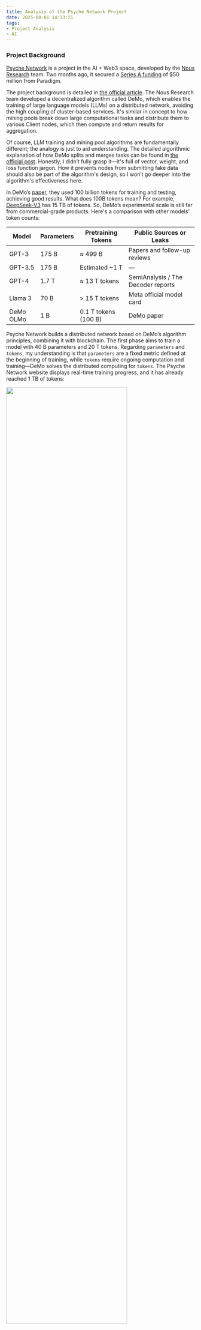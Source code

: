 ```yaml
---
title: Analysis of the Psyche Network Project
date: 2025-08-01 14:33:21
tags:
- Project Analysis
- AI
---
```


### Project Background

[Psyche Network](https://psyche.network/runs) is a project in the AI + Web3 space, developed by the [Nous Research](https://nousresearch.com/) team. Two months ago, it secured a [Series A funding](https://cointelegraph.com/news/nous-research-raises-50m-paradigm-decentralized-ai-solana) of $50 million from Paradigm.

The project background is detailed in [the official article](https://nousresearch.com/nous-psyche/). The Nous Research team developed a decentralized algorithm called DeMo, which enables the training of large language models (LLMs) on a distributed network, avoiding the high coupling of cluster-based services. It's similar in concept to how mining pools break down large computational tasks and distribute them to various Client nodes, which then compute and return results for aggregation.

Of course, LLM training and mining pool algorithms are fundamentally different; the analogy is just to aid understanding. The detailed algorithmic explanation of how DeMo splits and merges tasks can be found in [the official post](https://blog.lambdaclass.com/introducing-demo-decoupled-momentum-optimization-for-efficient-distributed-llm-training/). Honestly, I didn’t fully grasp it—it's full of vector, weight, and loss function jargon. How it prevents nodes from submitting fake data should also be part of the algorithm's design, so I won’t go deeper into the algorithm's effectiveness here.

In DeMo’s [paper](https://arxiv.org/pdf/2411.19870), they used 100 billion tokens for training and testing, achieving good results. What does 100B tokens mean? For example, [DeepSeek-V3](https://github.com/deepseek-ai/DeepSeek-V3?tab=readme-ov-file#4-evaluation-results) has 15 TB of tokens. So, DeMo’s experimental scale is still far from commercial-grade products. Here's a comparison with other models' token counts:

| Model | Parameters | Pretraining Tokens | Public Sources or Leaks |
|-------|------------|--------------------|--------------------------|
| GPT-3 | 175 B | ≈ 499 B | Papers and follow-up reviews |
| GPT-3.5 | 175 B | Estimated ~1 T | — |
| GPT-4 | 1.7 T | ≈ 13 T tokens | SemiAnalysis / The Decoder reports |
| Llama 3 | 70 B | > 15 T tokens | Meta official model card |
| DeMo OLMo | 1 B | 0.1 T tokens (100 B) | DeMo paper |

Psyche Network builds a distributed network based on DeMo’s algorithm principles, combining it with blockchain. The first phase aims to train a model with 40 B parameters and 20 T tokens. Regarding `parameters` and `tokens`, my understanding is that `parameters` are a fixed metric defined at the beginning of training, while `tokens` require ongoing computation and training—DeMo solves the distributed computing for `tokens`. The Psyche Network website displays real-time training progress, and it has already reached 1 TB of tokens:

<img src="1.png" width="80%">

Once training is complete, the model might approach GPT-3's level. While the token count is higher than GPT-3, the parameters are fewer, so the final performance is likely inferior.

### Project Architecture

Psyche Network’s [documentation](https://docs.psyche.network/explain/index.html) outlines the overall architecture, which is fairly easy to understand. There is a centralized Coordinator responsible for creating training tasks, while Clients receive and execute those tasks and submit results. Without blockchain, communication between Coordinator and Clients occurs via direct TCP connections. With blockchain, messages are passed through the blockchain instead.

<img src="2.png" width="40%">

In the [code repository](https://github.com/PsycheFoundation/psyche/tree/main/architectures), both `centralized` and `decentralized` architectures are maintained. This isn't exactly a good sign, as it suggests the project was initially designed to run in a centralized manner and is now being retrofitted for decentralization. So, the degree of decentralization is inherently limited.

For the decentralized part, Psyche Network chose Solana as the smart contract platform, likely due to its original use of Rust.

Under the decentralized directory in the codebase, there are several Solana contracts responsible for creating training tasks, calculating each Client node’s reward, and distributing those rewards.

Psyche Network is currently in the testnet stage, and all on-chain transactions occur on Solana’s Devnet. You can see the contract address in the `declare_id!()` statements in the source files. For example, the coordinator contract's address is `HR8RN2TP9E9zsi2kjhvPbirJWA1R6L6ruf4xNNGpjU5Y`, which shows frequent transactions on [the blockchain explorer](https://solscan.io/account/HR8RN2TP9E9zsi2kjhvPbirJWA1R6L6ruf4xNNGpjU5Y?cluster=devnet).

As for reward calculation, because there is a centralized Coordinator, the process is simple: the Coordinator validates the result from a Client, and if valid, initiates an on-chain transaction to credit the Client. The relevant code is in [these two lines](https://github.com/PsycheFoundation/psyche/blob/main/architectures/decentralized/solana-coordinator/programs/solana-coordinator/src/instance_state.rs#L146-L149):

<img src="3.png" width="80%">

Each Client’s score is recorded in the contract. To claim rewards, Clients go to the treasurer contract and initiate a claim. The treasurer calculates and transfers tokens based on the score and exchange rate.

So which token does the treasurer distribute? The token is [specified](https://github.com/PsycheFoundation/psyche/blob/main/architectures/decentralized/solana-treasurer/programs/solana-treasurer/src/logic/run_create.rs#L34) by the Coordinator when creating the task. Any standard SPL token is supported.

<img src="4.png" width="70%">

Overall, Psyche Network uses the Solana blockchain to record task meta information, compute rewards, and distribute them. As long as Client participation is permissionless, the project indeed achieves its goal of decentralized LLM training.

Token distribution and reward mechanisms are common in blockchain projects, but they at least offer transparency. It’s likely that Psyche Network will eventually issue its own token, and rewards will be paid exclusively in it. It might even evolve into a full-fledged LLM training task platform, where third parties can create tasks and distribute rewards—similar to Eigen Layer.
